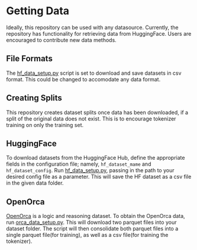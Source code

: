 # Getting Data

Ideally, this repository can be used with any datasource. Currently, the repository has functionality for retrieving data from HuggingFace. Users are encouraged to contribute new data methods.

## File Formats

The [hf_data_setup.py](./hf_data_setup.py) script is set to download and save datasets in csv format. This could be changed to accomodate any data format.

## Creating Splits

This repository creates dataset splits once data has been downloaded, if a split of the original data does not exist. This is to encourage tokenizer training on only the training set.

## HuggingFace

To download datasets from the HuggingFace Hub, define the appropriate fields in the configuration file; namely, `hf_dataset_mame` and `hf_dataset_config`. Run [hf_data_setup.py](./hf_data_setup.py), passing in the path to your desired config file as a parameter. This will save the HF dataset as a csv file in the given data folder.

## OpenOrca

[OpenOrca](https://huggingface.co/datasets/Open-Orca/OpenOrca) is a logic and reasoning dataset. To obtain the OpenOrca data, run [orca_data_setup.py](./orca_data_setup.py). This will download two parquet files into your dataset folder. The script will then consolidate both parquet files into a single parquet file(for training), as well as a csv file(for training the tokenizer).